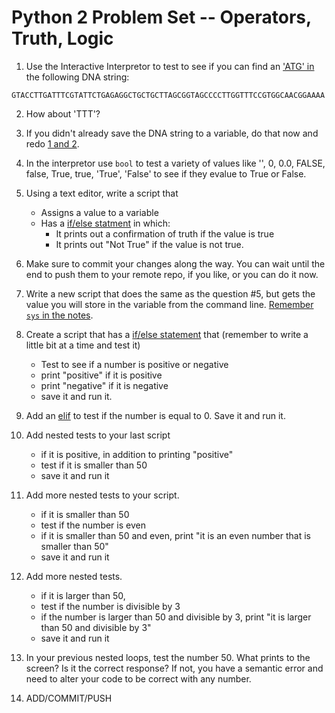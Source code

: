 Python 2 Problem Set -- Operators, Truth, Logic
===================

1. Use the Interactive Interpretor to test to see if you can find an ['ATG' in](https://github.com/prog4biol/pfb2018#membership-operators) the following DNA string:

```
GTACCTTGATTTCGTATTCTGAGAGGCTGCTGCTTAGCGGTAGCCCCTTGGTTTCCGTGGCAACGGAAAA
```

2. How about 'TTT'?

3. If you didn't already save the DNA string to a variable, do that now and redo [1 and 2](https://github.com/prog4biol/pfb2018#membership-operators).

4. In the interpretor use `bool` to test a variety of values like '', 0, 0.0, FALSE, false, True, true, 'True', 'False' to see if they evalue to True or False.

5. Using a text editor, write a script that 
    - Assigns a value to a variable
    - Has a [if/else statment](https://github.com/prog4biol/pfb2018#logic-control-statements) in which:
       - It prints out a confirmation of truth if the value is true
       - It prints out "Not True" if the value is not true. 

6. Make sure to commit your changes along the way. You can wait until the end to push them to your remote repo, if you like, or you can do it now. 

7. Write a new script that does the same as the question #5, but gets the value you will store in the variable from the command line. [Remember `sys` in the notes](pfb2018#command-line-parameters-a-special-built-in-list). 

8. Create a script that has a [if/else statement](https://github.com/prog4biol/pfb2018#if-statement) that (remember to write a little bit at a time and test it)
    - Test to see if a number is positive or negative
    - print "positive" if it is positive
    - print "negative" if it is negative
    - save it and run it.
9. Add an [elif](https://github.com/prog4biol/pfb2018#ifelif) to test if the number is equal to 0. Save it and run it.

10. Add nested tests to your last script
    - if it is positive, in addition to printing "positive"
    - test if it is smaller than 50
    - save it and run it    
            
11. Add more nested tests to your script.
    - if it is smaller than 50
    - test if the number is even
    - if it is smaller than 50 and even, print "it is an even number that is smaller than 50"
    - save it and run it
         
12. Add more nested tests.  
    -  if it is larger than 50,  
    -  test if the number is divisible by 3  
    -  if the number is larger than 50 and divisible by 3, print "it is larger than 50 and divisible by 3"  
    -  save it and run it

13. In your previous nested loops, test the number 50. What prints to the screen? Is it the correct response? If not, you have a semantic error and need to alter your code to be correct with any number.  

14. ADD/COMMIT/PUSH
